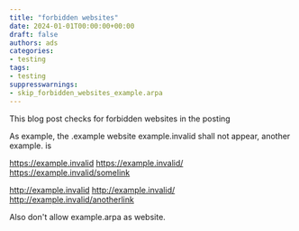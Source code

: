 ```yaml
---
title: "forbidden websites"
date: 2024-01-01T00:00:00+00:00
draft: false
authors: ads
categories:
- testing
tags:
- testing
suppresswarnings:
- skip_forbidden_websites_example.arpa
---
```


This blog post checks for forbidden websites in the posting

As example, the .example website example.invalid shall not appear, another example. is

https://example.invalid
https://example.invalid/
https://example.invalid/somelink

http://example.invalid
http://example.invalid/
http://example.invalid/anotherlink

Also don't allow example.arpa as website.